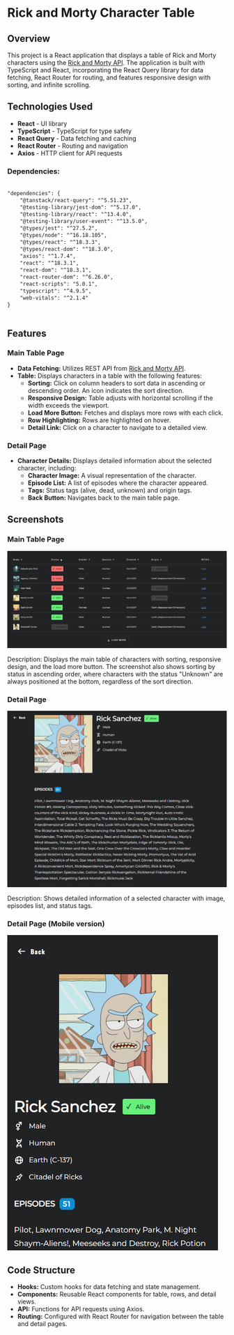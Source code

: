 <h1>Rick and Morty Character Table</h1>

<h2>Overview</h2>
<p>
    This project is a React application that displays a table of Rick and Morty characters using the 
    <a href="https://rickandmortyapi.com">Rick and Morty API</a>. The application is built with TypeScript 
    and React, incorporating the React Query library for data fetching, React Router for routing, and 
    features responsive design with sorting, and infinite scrolling.
</p>

<h2>Technologies Used</h2>
<ul>
    <li><strong>React</strong> - UI library</li>
    <li><strong>TypeScript</strong> - TypeScript for type safety</li>
    <li><strong>React Query</strong> - Data fetching and caching</li>
    <li><strong>React Router</strong> - Routing and navigation</li>
    <li><strong>Axios</strong> - HTTP client for API requests</li>
</ul>

<h3>Dependencies:</h3>
<pre>
<code>
"dependencies": {
    "@tanstack/react-query": "^5.51.23",
    "@testing-library/jest-dom": "^5.17.0",
    "@testing-library/react": "^13.4.0",
    "@testing-library/user-event": "^13.5.0",
    "@types/jest": "^27.5.2",
    "@types/node": "^16.18.105",
    "@types/react": "^18.3.3",
    "@types/react-dom": "^18.3.0",
    "axios": "^1.7.4",
    "react": "^18.3.1",
    "react-dom": "^18.3.1",
    "react-router-dom": "^6.26.0",
    "react-scripts": "5.0.1",
    "typescript": "^4.9.5",
    "web-vitals": "^2.1.4"
}
</code>
</pre>

<h2>Features</h2>

<h3>Main Table Page</h3>
<ul>
    <li><strong>Data Fetching:</strong> Utilizes REST API from <a href="https://rickandmortyapi.com">Rick and Morty API</a>.</li>
    <li><strong>Table:</strong> Displays characters in a table with the following features:
        <ul>
            <li><strong>Sorting:</strong> Click on column headers to sort data in ascending or descending order. An icon indicates the sort direction.</li>
            <li><strong>Responsive Design:</strong> Table adjusts with horizontal scrolling if the width exceeds the viewport.</li>
            <li><strong>Load More Button:</strong> Fetches and displays more rows with each click.</li>
            <li><strong>Row Highlighting:</strong> Rows are highlighted on hover.</li>
            <li><strong>Detail Link:</strong> Click on a character to navigate to a detailed view.</li>
        </ul>
    </li>
</ul>

<h3>Detail Page</h3>
<ul>
    <li><strong>Character Details:</strong> Displays detailed information about the selected character, including:
        <ul>
            <li><strong>Character Image:</strong> A visual representation of the character.</li>
            <li><strong>Episode List:</strong> A list of episodes where the character appeared.</li>
            <li><strong>Tags:</strong> Status tags (alive, dead, unknown) and origin tags.</li>
            <li><strong>Back Button:</strong> Navigates back to the main table page.</li>
        </ul>
    </li>
</ul>

<h2>Screenshots</h2>

<h3>Main Table Page</h3>
<img src="public/images/SortingByStatus.png" alt="Main Table Page" />
<p>Description: Displays the main table of characters with sorting, responsive design, and the load more button. The screenshot also shows sorting by status in ascending order, where characters with the status "Unknown" are always positioned at the bottom, regardless of the sort direction.</p>

<h3>Detail Page</h3>
<img src="public/images/DetailPage.png" alt="Detail Page" />
<p>Description: Shows detailed information of a selected character with image, episodes list, and status tags.</p>

<h3>Detail Page (Mobile version)</h3>
<img src="public/images/DetailPageMobile.png" alt="Detail Page Mobile" />

<h2>Code Structure</h2>
<ul>
    <li><strong>Hooks:</strong> Custom hooks for data fetching and state management.</li>
    <li><strong>Components:</strong> Reusable React components for table, rows, and detail views.</li>
    <li><strong>API:</strong> Functions for API requests using Axios.</li>
    <li><strong>Routing:</strong> Configured with React Router for navigation between the table and detail pages.</li>
</ul>
